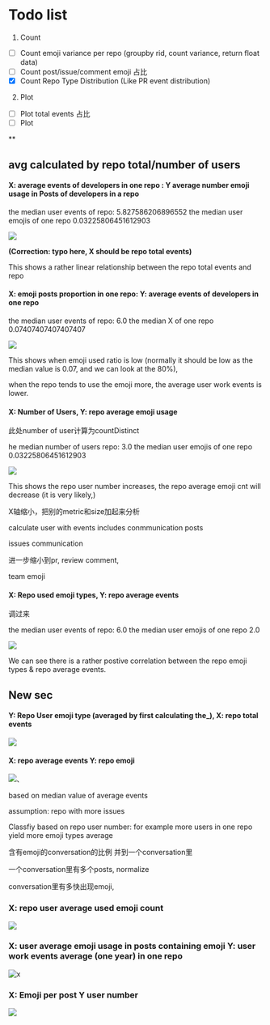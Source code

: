 # Todo list



1. Count

- [ ] Count emoji variance per repo (groupby rid, count variance, return float data)
- [ ] Count post/issue/comment emoji 占比
- [x] Count Repo Type Distribution (Like PR event distribution)

2. Plot
- [ ] Plot total events 占比
- [ ] Plot 

**



## avg calculated by repo total/number of users

#### X:  average events of developers in one repo : Y average number emoji usage in Posts of developers in a repo 

the median user events of repo:  5.827586206896552
the median user emojis of one repo 0.03225806451612903

![](/Users/hangruicao/Documents/emoji/week3_2.png)



**(Correction: typo here, X should be repo total events)**

This shows a rather linear relationship between the repo total events and repo

#### X: emoji posts proportion in one repo: Y: average events of developers in one repo

the median user events of repo:  6.0
the median X of one repo 0.07407407407407407

![](/Users/hangruicao/Documents/emoji/week3_3.png)

This shows when emoji used ratio is low (normally it should be low as the median value is 0.07, and we can look at the 80%),

when the repo tends to use the emoji more, the average user work events is lower.

#### X: Number of Users, Y: repo average emoji usage

此处number of user计算为countDistinct

he median number of users repo:  3.0
the median user emojis of one repo 0.03225806451612903

![](/Users/hangruicao/Documents/emoji/week3_1.png)

This shows the repo user number increases, the repo average emoji cnt will decrease (it is very likely,)


X轴缩小，把别的metric和size加起来分析

calculate user with events includes conmmunication posts

issues communication

进一步缩小到pr, review comment,

team emoji



#### X: Repo used emoji types, Y: repo average events

调过来

the median user events of repo:  6.0
the median user emojis of one repo 2.0

![](/Users/hangruicao/Documents/emoji/week3_4.png)

We can see there is a rather postive correlation between the repo emoji types & repo average events.


## New sec

#### Y: Repo User emoji type (averaged by first calculating the_), X: repo total events



![](/Users/hangruicao/Documents/emoji/week3_5.png)



#### X: repo average events Y: repo emoji

![](/Users/hangruicao/Documents/emoji/week3_6.png)、



based on median value of average events

assumption: repo with more issues

Classfiy based on repo user number: for example more users in one repo yield more emoji types average



含有emoji的conversation的比例 并到一个conversation里

一个conversation里有多个posts, normalize

conversation里有多快出现emoji,

### X: repo user average used emoji count

![](/Users/hangruicao/Documents/emoji/week3_12.png)





### X: user average emoji usage in posts containing emoji Y: user work events average (one year) in one repo



![x	](/Users/hangruicao/Documents/emoji/week3_11.png)



### X: Emoji per post Y user number



![](/Users/hangruicao/Documents/emoji/week3_14.png)
